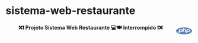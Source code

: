 # sistema-web-restaurante
<img align="right" height="40" width="45" src="https://github.com/devicons/devicon/blob/master/icons/php/php-plain.svg">



<h4 align="center"> 
   ❌❗ Projeto Sistema Web Restaurante 💻🍽️ Interrompido ❗❌
</h4>
